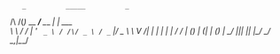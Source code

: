        _          _____          _       
/\   /(_)_ __ ___/__   \___   __| | ___  
\ \ / / | '_ ` _ \ / /\/ _ \ / _` |/ _ \ 
 \ V /| | | | | | / / | (_) | (_| | (_) |
  \_/ |_|_| |_| |_\/   \___/ \__,_|\___/ 
                                         

